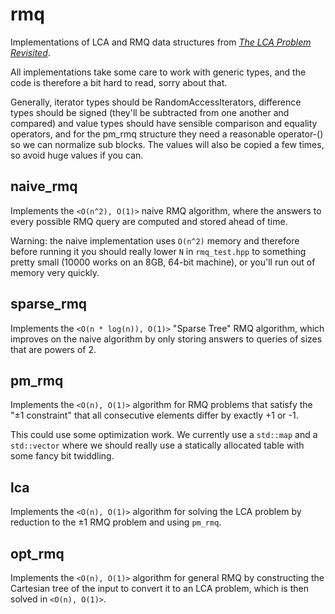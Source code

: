 rmq
===

Implementations of LCA and RMQ data structures from
[_The LCA Problem Revisited_](http://www.ics.uci.edu/~eppstein/261/BenFar-LCA-00.pdf).

All implementations take some care to work with generic types, and the
code is therefore a bit hard to read, sorry about that.

Generally, iterator types should be RandomAccessIterators, difference
types should be signed (they'll be subtracted from one another and
compared) and value types should have sensible comparison and equality
operators, and for the pm_rmq structure they need a reasonable operator-()
so we can normalize sub blocks.  The values will also be copied a few
times, so avoid huge values if you can.

naive_rmq
---------

Implements the `<O(n^2), O(1)>` naive RMQ algorithm, where the answers to
every possible RMQ query are computed and stored ahead of time.

Warning: the naive implementation uses `O(n^2)` memory and therefore
before running it you should really lower `N` in `rmq_test.hpp` to
something pretty small (10000 works on an 8GB, 64-bit machine), or you'll
run out of memory very quickly.

sparse_rmq
----------

Implements the `<O(n * log(n)), O(1)>` "Sparse Tree" RMQ algorithm, which
improves on the naive algorithm by only storing answers to queries of
sizes that are powers of 2.

pm_rmq
------

Implements the `<O(n), O(1)>` algorithm for RMQ problems that satisfy the
"±1 constraint" that all consecutive elements differ by exactly +1 or -1.

This could use some optimization work.  We currently use a `std::map` and
a `std::vector` where we should really use a statically allocated table
with some fancy bit twiddling.

lca
---

Implements the `<O(n), O(1)>` algorithm for solving the LCA problem by
reduction to the ±1 RMQ problem and using `pm_rmq`.

opt_rmq
-------

Implements the `<O(n), O(1)>` algorithm for general RMQ by constructing
the Cartesian tree of the input to convert it to an LCA problem, which is
then solved in `<O(n), O(1)>`.
